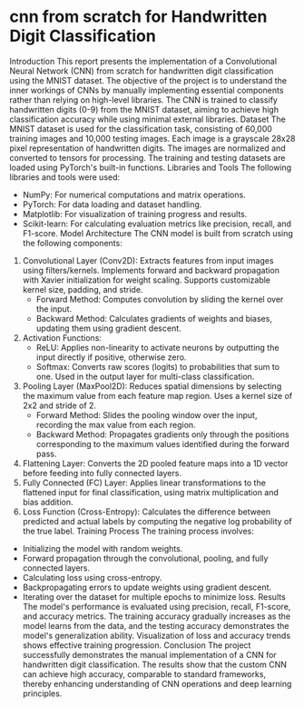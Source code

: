 # cnn from scratch for Handwritten Digit Classification
Introduction
This report presents the implementation of a Convolutional Neural Network (CNN) from scratch for handwritten digit classification using the MNIST dataset. The objective of the project is to understand the inner workings of CNNs by manually implementing essential components rather than relying on high-level libraries. The CNN is trained to classify handwritten digits (0-9) from the MNIST dataset, aiming to achieve high classification accuracy while using minimal external libraries.
Dataset
The MNIST dataset is used for the classification task, consisting of 60,000 training images and 10,000 testing images. Each image is a grayscale 28x28 pixel representation of handwritten digits. The images are normalized and converted to tensors for processing. The training and testing datasets are loaded using PyTorch's built-in functions.
Libraries and Tools
The following libraries and tools were used:
- NumPy: For numerical computations and matrix operations.
- PyTorch: For data loading and dataset handling.
- Matplotlib: For visualization of training progress and results.
- Scikit-learn: For calculating evaluation metrics like precision, recall, and F1-score.
Model Architecture
The CNN model is built from scratch using the following components:
1. Convolutional Layer (Conv2D): Extracts features from input images using filters/kernels. Implements forward and backward propagation with Xavier initialization for weight scaling. Supports customizable kernel size, padding, and stride.
   - Forward Method: Computes convolution by sliding the kernel over the input.
   - Backward Method: Calculates gradients of weights and biases, updating them using gradient descent.
2. Activation Functions:
   - ReLU: Applies non-linearity to activate neurons by outputting the input directly if positive, otherwise zero.
   - Softmax: Converts raw scores (logits) to probabilities that sum to one. Used in the output layer for multi-class classification.
3. Pooling Layer (MaxPool2D): Reduces spatial dimensions by selecting the maximum value from each feature map region. Uses a kernel size of 2x2 and stride of 2.
   - Forward Method: Slides the pooling window over the input, recording the max value from each region.
   - Backward Method: Propagates gradients only through the positions corresponding to the maximum values identified during the forward pass.
4. Flattening Layer: Converts the 2D pooled feature maps into a 1D vector before feeding into fully connected layers.
5. Fully Connected (FC) Layer: Applies linear transformations to the flattened input for final classification, using matrix multiplication and bias addition.
6. Loss Function (Cross-Entropy): Calculates the difference between predicted and actual labels by computing the negative log probability of the true label.
Training Process
The training process involves:
- Initializing the model with random weights.
- Forward propagation through the convolutional, pooling, and fully connected layers.
- Calculating loss using cross-entropy.
- Backpropagating errors to update weights using gradient descent.
- Iterating over the dataset for multiple epochs to minimize loss.
Results
The model's performance is evaluated using precision, recall, F1-score, and accuracy metrics. The training accuracy gradually increases as the model learns from the data, and the testing accuracy demonstrates the model's generalization ability. Visualization of loss and accuracy trends shows effective training progression.
Conclusion
The project successfully demonstrates the manual implementation of a CNN for handwritten digit classification. The results show that the custom CNN can achieve high accuracy, comparable to standard frameworks, thereby enhancing understanding of CNN operations and deep learning principles.

